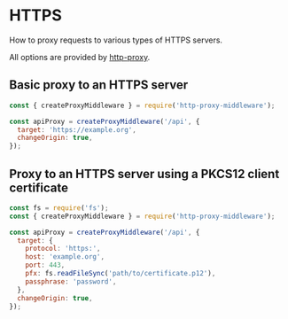 # HTTPS

How to proxy requests to various types of HTTPS servers.

All options are provided by [http-proxy](https://github.com/nodejitsu/node-http-proxy).

## Basic proxy to an HTTPS server

```javascript
const { createProxyMiddleware } = require('http-proxy-middleware');

const apiProxy = createProxyMiddleware('/api', {
  target: 'https://example.org',
  changeOrigin: true,
});
```

## Proxy to an HTTPS server using a PKCS12 client certificate

```javascript
const fs = require('fs');
const { createProxyMiddleware } = require('http-proxy-middleware');

const apiProxy = createProxyMiddleware('/api', {
  target: {
    protocol: 'https:',
    host: 'example.org',
    port: 443,
    pfx: fs.readFileSync('path/to/certificate.p12'),
    passphrase: 'password',
  },
  changeOrigin: true,
});
```
